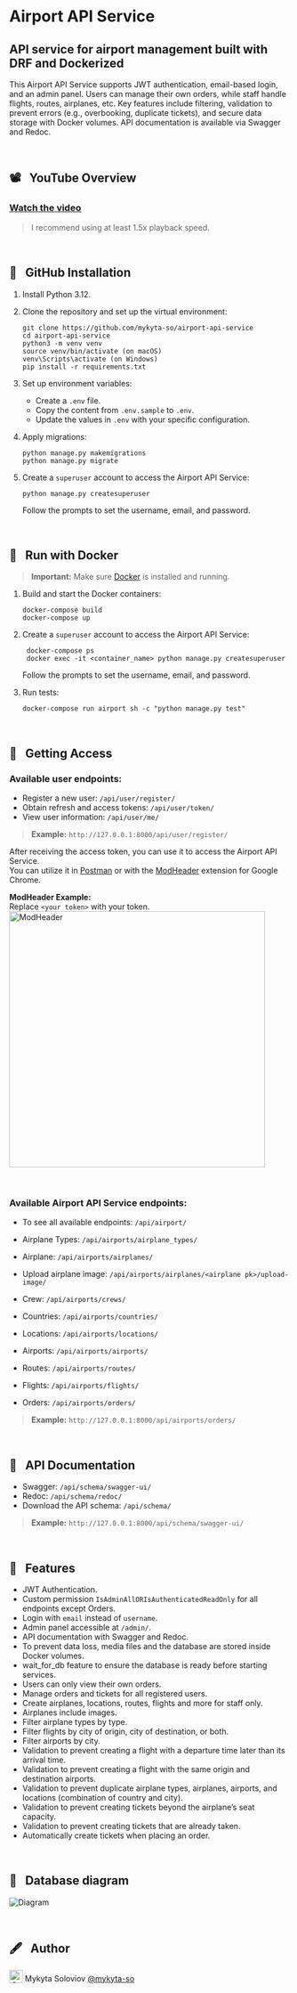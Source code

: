 # Airport API Service

## API service for airport management built with DRF and Dockerized



This Airport API Service supports JWT authentication, email-based login, and an admin panel. Users can manage their own orders, while staff handle flights, routes, airplanes, etc. Key features include filtering, validation to prevent errors (e.g., overbooking, duplicate tickets), and secure data storage with Docker volumes. API documentation is available via Swagger and Redoc.

<br>

## 📽️ &nbsp; YouTube Overview
### <a href="https://youtu.be/ms4_s28IR2k" target="_blank">Watch the video</a>
> I recommend using at least 1.5x playback speed. 

<br>

## 🔌 &nbsp; GitHub Installation 

1. Install Python 3.12.

2. Clone the repository and set up the virtual environment:
    ```shell
    git clone https://github.com/mykyta-so/airport-api-service
    cd airport-api-service
    python3 -m venv venv
    source venv/bin/activate (on macOS)
    venv\Scripts\activate (on Windows)
    pip install -r requirements.txt
    ```
   
3. Set up environment variables:
   - Create a `.env` file.
   - Copy the content from `.env.sample` to `.env`.
   - Update the values in `.env` with your specific configuration.


4. Apply migrations:
    ```shell
    python manage.py makemigrations
    python manage.py migrate
    ```

5. Create a `superuser` account to access the Airport API Service:
   ```shell
   python manage.py createsuperuser
    ```
   Follow the prompts to set the username, email, and password.

<br>

## 🐳 &nbsp; Run with Docker

> **Important:**  Make sure [Docker](https://www.docker.com/) is installed and running.

1. Build and start the Docker containers:
    ```shell
    docker-compose build
    docker-compose up
    ```
2. Create a `superuser` account to access the Airport API Service:
   ```shell
    docker-compose ps
    docker exec -it <container_name> python manage.py createsuperuser
   ```
    Follow the prompts to set the username, email, and password.


3. Run tests:
    ```shell
    docker-compose run airport sh -c "python manage.py test"
   ```
<br>

## 🔑 &nbsp; Getting Access
### Available user endpoints:
- Register a new user: `/api/user/register/`
- Obtain refresh and access tokens: `/api/user/token/`
- View user information: `/api/user/me/`
>**Example:** `http://127.0.0.1:8000/api/user/register/`


After receiving the access token, you can use it to access the Airport API Service.<br>
You can utilize it in [Postman](https://www.postman.com/) or with the [ModHeader](https://chromewebstore.google.com/detail/modheader-modify-http-hea/idgpnmonknjnojddfkpgkljpfnnfcklj?hl=en) extension for Google Chrome.

**ModHeader Example:**<br>
Replace `<your token>` with your token.<br>
<img src="docs/images/modheader.png" alt="ModHeader" width="460"/>

<br>

### Available Airport API Service endpoints:
- To see all available endpoints: `/api/airport/`


- Airplane Types: `/api/airports/airplane_types/`
- Airplane: `/api/airports/airplanes/`
- Upload airplane image: `/api/airports/airplanes/<airplane pk>/upload-image/`
- Crew: `/api/airports/crews/`
- Countries: `/api/airports/countries/`
- Locations: `/api/airports/locations/`
- Airports: `/api/airports/airports/`
- Routes: `/api/airports/routes/`
- Flights: `/api/airports/flights/`
- Orders: `/api/airports/orders/`

>**Example:** `http://127.0.0.1:8000/api/airports/orders/`

<br>

## 📑 &nbsp; API Documentation
- Swagger: `/api/schema/swagger-ui/`
- Redoc: `/api/schema/redoc/`
- Download the API schema: `/api/schema/`

>**Example:** `http://127.0.0.1:8000/api/schema/swagger-ui/`

<br>

## 👾 &nbsp; Features
- JWT Authentication.
- Custom permission `IsAdminAllORIsAuthenticatedReadOnly` for all endpoints except Orders.
- Login with `email` instead of `username`.
- Admin panel accessible at `/admin/`.
- API documentation with Swagger and Redoc.
- To prevent data loss, media files and the database are stored inside Docker volumes.
- wait_for_db feature to ensure the database is ready before starting services.
- Users can only view their own orders.
- Manage orders and tickets for all registered users.
- Create airplanes, locations, routes, flights and more for staff only.
- Airplanes include images.
- Filter airplane types by type.
- Filter flights by city of origin, city of destination, or both.
- Filter airports by city.
- Validation to prevent creating a flight with a departure time later than its arrival time.
- Validation to prevent creating a flight with the same origin and destination airports.
- Validation to prevent duplicate airplane types, airplanes, airports, and locations (combination of country and city).
- Validation to prevent creating tickets beyond the airplane’s seat capacity.
- Validation to prevent creating tickets that are already taken.
- Automatically create tickets when placing an order.

<br>

## 🔗 &nbsp; Database diagram
![Diagram](docs/images/db_diagram.png)
   
<br>

## 🖋️ &nbsp; Author
<img src="https://github.com/mykyta-so.png" alt="@mykyta-so" width="24" height="24" valign="bottom" /> Mykyta Soloviov <a href="https://github.com/mykyta-so">@mykyta-so</a>
